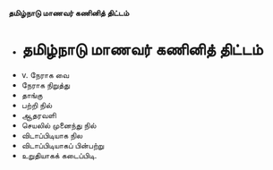 **தமிழ்நாடு மாணவர் கணினித் திட்டம்**
- # தமிழ்நாடு மாணவர் கணினித் திட்டம்
- v. நேராக வை
- நேராக நிறுத்து
- தாங்கு
- பற்றி நில்
- ஆதரவளி
-  செயலில் முனைந்து நில்
- விடாப்பிடியாக நில
- விடாப்பிடியாகப் பின்பற்று
- உறுதியாகக் கடைப்பிடி.

